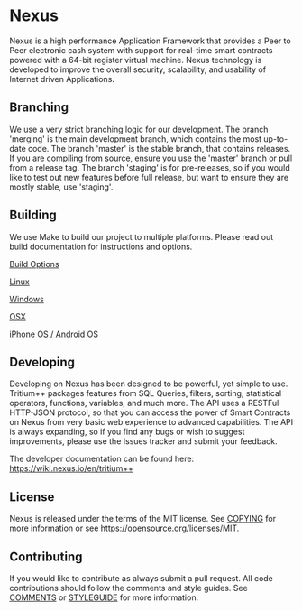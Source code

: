 # Nexus

Nexus is a high performance Application Framework that provides a Peer to Peer electronic cash system with support for real-time smart contracts powered with a 64-bit register virtual machine. Nexus technology is developed to improve the overall security, scalability, and usability of Internet driven Applications.

## Branching

We use a very strict branching logic for our development. The branch 'merging' is the main development branch, which contains the most up-to-date code. The branch 'master' is the stable branch, that contains releases. If you are compiling from source, ensure you use the 'master' branch or pull from a release tag. The branch 'staging' is for pre-releases, so if you would like to test out new features before full release, but want to ensure they are mostly stable, use 'staging'.

## Building

We use Make to build our project to multiple platforms. Please read out build documentation for instructions and options.

[Build Options](docs/build-params-reference.md)

[Linux](docs/build-linux.md)

[Windows](docs/build-win.md)

[OSX](docs/build-osx.md)

[iPhone OS / Android OS](docs/build-mobile.md)

## Developing

Developing on Nexus has been designed to be powerful, yet simple to use. Tritium++ packages features from SQL Queries, filters, sorting, statistical operators, functions, variables, and much more. The API uses a RESTFul HTTP-JSON protocol, so that you can access the power of Smart Contracts on Nexus from very basic web experience to advanced capabilities. The API is always expanding, so if you find any bugs or wish to suggest improvements, please use the Issues tracker and submit your feedback.

The developer documentation can be found here: https://wiki.nexus.io/en/tritium++

## License

Nexus is released under the terms of the MIT license. See [COPYING](COPYING.MD) for more
information or see https://opensource.org/licenses/MIT.

## Contributing

If you would like to contribute as always submit a pull request. All code contributions should follow the comments and style guides. See [COMMENTS](contrib/COMMENTS.md) or [STYLEGUIDE](contrib/STYLEGUIDE.md) for more information.
